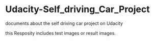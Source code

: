 # Udacity-Self_driving_Car_Project
documents about the self driving car project on Udacity

this Resposity includes test images or result images. 
